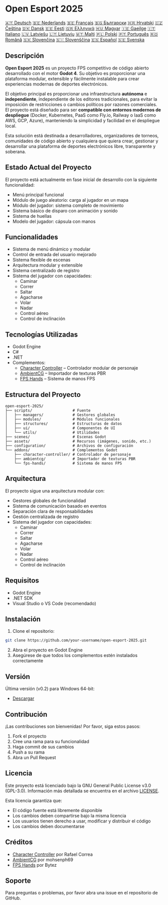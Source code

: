 # Open Esport 2025

[🇦🇹 Deutsch](deutsch.md) [🇧🇪 Nederlands](nederlands.md) [🇧🇪 Français](français.md) [🇧🇬 Български](български.md) [🇭🇷 Hrvatski](hrvatski.md) [🇨🇿 Čeština](čeština.md) [🇩🇰 Dansk](dansk.md) [🇪🇪 Eesti](eesti.md) [🇬🇷 Ελληνικά](ελληνικά.md) [🇭🇺 Magyar](magyar.md) [🇮🇪 Gaeilge](gaeilge.md) [🇮🇹 Italiano](italiano.md) [🇱🇻 Latviešu](latviešu.md) [🇱🇹 Lietuvių](lietuvių.md) [🇲🇹 Malti](malti.md) [🇵🇱 Polski](polski.md) [🇵🇹 Português](português.md) [🇷🇴 Română](română.md) [🇸🇰 Slovenčina](slovenčina.md) [🇸🇮 Slovenščina](slovenščina.md) [🇪🇸 Español](español.md) [🇸🇪 Svenska](svenska.md)

## Descripción

**Open Esport 2025** es un proyecto FPS competitivo de código abierto desarrollado con el motor **Godot 4**. Su objetivo es proporcionar una plataforma modular, extensible y fácilmente instalable para crear experiencias modernas de deportes electrónicos.

El objetivo principal es proporcionar una infraestructura **autónoma** e **independiente**, independiente de los editores tradicionales, para evitar la imposición de restricciones o cambios políticos por razones comerciales.  
El proyecto está diseñado para ser **compatible con entornos modernos de despliegue** (Docker, Kubernetes, PaaS como Fly.io, Railway o IaaS como AWS, GCP, Azure), manteniendo la simplicidad y facilidad en el despliegue local.

Esta solución está destinada a desarrolladores, organizadores de torneos, comunidades de código abierto y cualquiera que quiera crear, gestionar y desarrollar una plataforma de deportes electrónicos libre, transparente y soberana.

## Estado Actual del Proyecto
El proyecto está actualmente en fase inicial de desarrollo con la siguiente funcionalidad:
- Menú principal funcional
- Módulo de juego aleatorio: carga al jugador en un mapa
- Módulo del jugador: sistema completo de movimiento
- Sistema básico de disparo con animación y sonido
- Sistema de huellas
- Modelo del jugador: cápsula con manos

## Funcionalidades
- Sistema de menú dinámico y modular
- Control de entrada del usuario mejorado
- Sistema flexible de escenas
- Arquitectura modular y extensible
- Sistema centralizado de registro
- Sistema del jugador con capacidades:
  - Caminar
  - Correr
  - Saltar
  - Agacharse
  - Volar
  - Nadar
  - Control aéreo
  - Control de inclinación

## Tecnologías Utilizadas
- Godot Engine
- C#
- .NET
- Complementos:
  - [Character Controller](https://github.com/expressobits/character-controller) – Controlador modular de personaje
  - [AmbientCG](https://github.com/mohsenph69/godot-ambientcg) – Importador de texturas PBR
  - [FPS Hands](https://codeberg.org/Bytez/godot-fps-hands) – Sistema de manos FPS

## Estructura del Proyecto
```
open-esport-2025/
├── scripts/                  # Fuente
│   ├── managers/             # Gestores globales
│   ├── modules/              # Módulos funcionales
│   ├── structures/           # Estructuras de datos
│   ├── ui/                   # Componentes de UI
│   └── utils/                # Utilidades
├── scenes/                   # Escenas Godot
├── assets/                   # Recursos (imágenes, sonido, etc.)
├── configuration/            # Archivos de configuración
└── addons/                   # Complementos Godot
    ├── character-controller/ # Controlador de personaje
    ├── ambientcg/            # Importador de texturas PBR
    └── fps-hands/            # Sistema de manos FPS
```

## Arquitectura
El proyecto sigue una arquitectura modular con:
- Gestores globales de funcionalidad
- Sistema de comunicación basado en eventos
- Separación clara de responsabilidades
- Gestión centralizada de registro
- Sistema del jugador con capacidades:
  - Caminar
  - Correr
  - Saltar
  - Agacharse
  - Volar
  - Nadar
  - Control aéreo
  - Control de inclinación

## Requisitos
- Godot Engine
- .NET SDK
- Visual Studio o VS Code (recomendado)

## Instalación
1. Clone el repositorio:
```bash
git clone https://github.com/your-username/open-esport-2025.git
```
2. Abra el proyecto en Godot Engine
3. Asegúrese de que todos los complementos estén instalados correctamente

## Versión
Última versión (v0.2) para Windows 64-bit:
- [Descargar](https://antisys.fr/Games/openesport2025/Open-eSport-2025-v0.2.7z)

## Contribución
¡Las contribuciones son bienvenidas! Por favor, siga estos pasos:
1. Fork el proyecto
2. Cree una rama para su funcionalidad
3. Haga commit de sus cambios
4. Push a su rama
5. Abra un Pull Request

## Licencia
Este proyecto está licenciado bajo la GNU General Public License v3.0 (GPL-3.0). Información más detallada se encuentra en el archivo [LICENSE](LICENSE).

Esta licencia garantiza que:
- El código fuente está libremente disponible
- Los cambios deben compartirse bajo la misma licencia
- Los usuarios tienen derecho a usar, modificar y distribuir el código
- Los cambios deben documentarse

## Créditos
- [Character Controller](https://github.com/expressobits/character-controller) por Rafael Correa
- [AmbientCG](https://github.com/mohsenph69/godot-ambientcg) por mohsenph69
- [FPS Hands](https://codeberg.org/Bytez/godot-fps-hands) por Bytez

## Soporte
Para preguntas o problemas, por favor abra una issue en el repositorio de GitHub. 